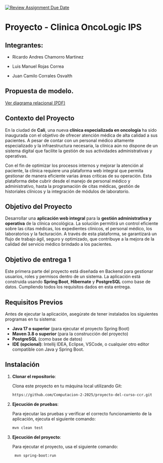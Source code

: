 [![Review Assignment Due Date](https://classroom.github.com/assets/deadline-readme-button-22041afd0340ce965d47ae6ef1cefeee28c7c493a6346c4f15d667ab976d596c.svg)](https://classroom.github.com/a/2S86ERbh)
# Proyecto - Clinica OncoLogic IPS

## Integrantes:

- Ricardo Andres Chamorro Martinez

- Luis Manuel Rojas Correa

- Juan Camilo Corrales Osvalth

## Propuesta de modelo.

[Ver diagrama relacional (PDF)](docs/RELATIONAL%20DIAGRAM.pdf)

## Contexto del Proyecto

En la ciudad de **Cali**, una nueva **clínica especializada en oncología** ha sido inaugurada con el objetivo de ofrecer atención médica de alta calidad a sus pacientes. A pesar de contar con un personal médico altamente especializado y la infraestructura necesaria, la clínica aún no dispone de un sistema digital que facilite la gestión de sus actividades administrativas y operativas.

Con el fin de optimizar los procesos internos y mejorar la atención al paciente, la clínica requiere una plataforma web integral que permita gestionar de manera eficiente varias áreas críticas de su operación. Esta plataforma debe cubrir desde el manejo de personal médico y administrativo, hasta la programación de citas médicas, gestión de historiales clínicos y la integración de módulos de laboratorio.

## Objetivo del Proyecto

Desarrollar una **aplicación web integral** para la **gestión administrativa y operativa** de la clínica oncológica. La solución permitirá un control eficiente sobre las citas médicas, los expedientes clínicos, el personal médico, los laboratorios y la facturación. A través de esta plataforma, se garantizará un flujo de trabajo ágil, seguro y optimizado, que contribuye a la mejora de la calidad del servicio médico brindado a los pacientes.

## Objetivo de entrega 1

Este primera parte del proyecto está diseñada en Backend para gestionar usuarios, roles y permisos dentro de un sistema. La aplicación está construida usando **Spring Boot**, **Hibernate** y **PostgreSQL** como base de datos. Cumpliendo todos los requisitos dados en esta entrega.

## Requisitos Previos

Antes de ejecutar la aplicación, asegúrate de tener instalados los siguientes programas en tu sistema:

- **Java 17 o superior** (para ejecutar el proyecto Spring Boot)
- **Maven 3.8 o superior** (para la construcción del proyecto)
- **PostgreSQL** (como base de datos)
- **IDE (opcional)**: Intellij IDEA, Eclipse, VSCode, o cualquier otro editor compatible con Java y Spring Boot.

## Instalación

1. **Clonar el repositorio**:

   Clona este proyecto en tu máquina local utilizando Git:

   ```bash
   https://github.com/Computacion-2-2025/proyecto-del-curso-ccr.git

2. **Ejecución de pruebas**:

   Para ejecutar las pruebas y verificar el correcto funcionamiento de la aplicación, ejecuta el siguiente comando:

    ```bash
    mvn clean test  

2. **Ejecución del proyecto**:

   Para ejecutar el proyecto, usa el siguiente comando:

   ```bash
    mvn spring-boot:run     


